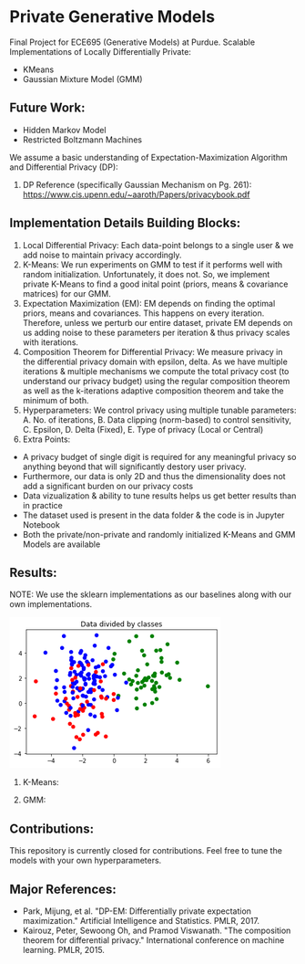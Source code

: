 # Private Generative Models
Final Project for ECE695 (Generative Models) at Purdue. Scalable Implementations of Locally Differentially Private:
- KMeans
- Gaussian Mixture Model (GMM)

## Future Work:
- Hidden Markov Model
- Restricted Boltzmann Machines

We assume a basic understanding of Expectation-Maximization Algorithm and Differential Privacy (DP):
1. DP Reference (specifically Gaussian Mechanism on Pg. 261): https://www.cis.upenn.edu/~aaroth/Papers/privacybook.pdf

## Implementation Details Building Blocks:
1. Local Differential Privacy: Each data-point belongs to a single user & we add noise to maintain privacy accordingly.
2. K-Means: We run experiments on GMM to test if it performs well with random initialization. Unfortunately, it does not. So, we implement private K-Means to find a good inital point (priors, means & covariance matrices) for our GMM.
3. Expectation Maximization (EM): EM depends on finding the optimal priors, means and covariances. This happens on every iteration. Therefore, unless we perturb our entire dataset, private EM depends on us adding noise to these parameters per iteration & thus privacy scales with iterations.
4. Composition Theorem for Differential Privacy: We measure privacy in the differential privacy domain with epsilon, delta. As we have multiple iterations & multiple mechanisms we compute the total privacy cost (to understand our privacy budget) using the regular composition theorem as well as the k-iterations adaptive composition theorem and take the minimum of both.
5. Hyperparameters: We control privacy using multiple tunable parameters: A. No. of iterations, B. Data clipping (norm-based) to control sensitivity, C. Epsilon, D. Delta (Fixed), E. Type of privacy (Local or Central)
6. Extra Points: 
  - A privacy budget of single digit is required for any meaningful privacy so anything beyond that will significantly destory user privacy. 
  - Furthermore, our data is only 2D and thus the dimensionality does not add a significant burden on our privacy costs
  - Data vizualization & ability to tune results helps us get better results than in practice
  - The dataset used is present in the data folder & the code is in Jupyter Notebook
  - Both the private/non-private and randomly initialized K-Means and GMM Models are available

## Results:

NOTE: We use the sklearn implementations as our baselines along with our own implementations.

![Initial Available Data](https://github.com/thehimalayanleo/Private-Generative-Models/blob/main/results/initial-data.png)

1. K-Means:

2. GMM:

## Contributions:
This repository is currently closed for contributions. Feel free to tune the models with your own hyperparameters.

## Major References:
- Park, Mijung, et al. "DP-EM: Differentially private expectation maximization." Artificial Intelligence and Statistics. PMLR, 2017.
- Kairouz, Peter, Sewoong Oh, and Pramod Viswanath. "The composition theorem for differential privacy." International conference on machine learning. PMLR, 2015.

